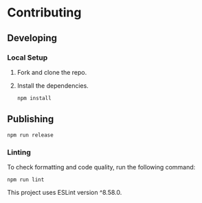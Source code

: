 # Contributing

## Developing

### Local Setup

1. Fork and clone the repo.
1. Install the dependencies.

    ```shell
    npm install
    ```

## Publishing

```
npm run release
```

### Linting

To check formatting and code quality, run the following command:

```shell
npm run lint
```

This project uses ESLint version ^8.58.0.
